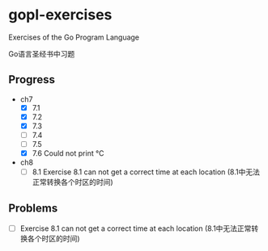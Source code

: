 # gopl-exercises

Exercises of the Go Program Language

Go语言圣经书中习题

## Progress

- ch7
  -[x] 7.1
  -[x] 7.2
  -[x] 7.3
  -[ ] 7.4
  -[ ] 7.5
  -[x] 7.6 Could not print °C
- ch8
  -[ ] 8.1 Exercise 8.1 can not get a correct time at each location
            (8.1中无法正常转换各个时区的时间)

## Problems

- [ ] Exercise 8.1 can not get a correct time at each location
      (8.1中无法正常转换各个时区的时间)
